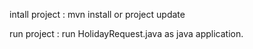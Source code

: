 intall project
: mvn install or project update

run project
: run HolidayRequest.java as java application. 
